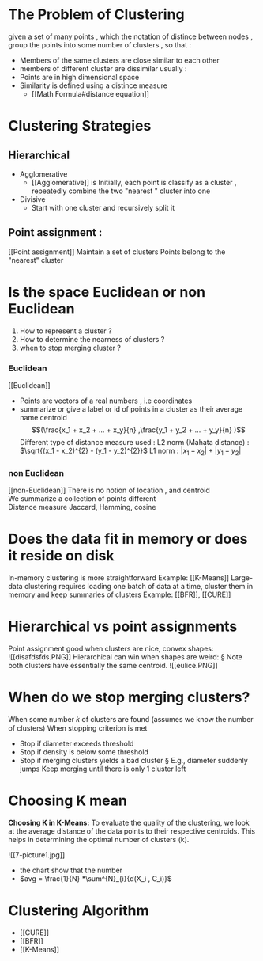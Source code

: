 

# The Problem of Clustering 
given  a set of many points , which the notation of distince between nodes , group the points into some number of clusters , so that : 
- Members of the same clusters  are close similar to each other 
- members of different cluster are dissimilar 
usually : 
- Points are in high dimensional  space 
- Similarity is defined using a distince measure 
	- [[Math Formula#distance equation]]
# Clustering  Strategies  

## Hierarchical 
- Agglomerative
	- [[Agglomerative]] is Initially, each point is classify as a cluster , repeatedly combine the two "nearest " cluster into one 
- Divisive
	- Start with one cluster and recursively split it
## Point assignment : 
[[Point assignment]] Maintain a set of clusters Points belong to the "nearest" cluster 
# Is the space Euclidean or non Euclidean 

1. How to represent a cluster ? 
2. How to determine the nearness of clusters ? 
3. when to stop merging cluster ? 
### Euclidean 

[[Euclidean]]
- Points are vectors of a real numbers , i.e coordinates 
- summarize or give a label or id of points in a cluster as their average name centroid  
$$(\frac{x_1 +  x_2  + ... + x_y}{n} ,\frac{y_1 +  y_2  + ... + y_y}{n}  )$$
Different type of distance measure used : 
L2 norm (Mahata distance) :  $\sqrt{(x_1 - x_2)^{2} -  (y_1 - y_2)^{2}}$
L1 norm  : $|x_1  -x_2| +|y_1  -y_2|$ 

### non Euclidean 

[[non-Euclidean]]
There is no notion of location , and centroid  
We summarize a collection of points different  
Distance measure  Jaccard, Hamming, cosine
# Does the data fit in memory or does it reside on disk 
In-memory clustering is more straightforward 
Example: [[K-Means]] 
Large-data clustering
requires loading one batch of data at a time, cluster them in memory and keep summaries of clusters 
Example: [[BFR]], [[CURE]]


# Hierarchical vs point  assignments 

Point assignment good when clusters are nice, convex shapes:  
![[disafdsfds.PNG]]
Hierarchical can win when shapes are weird: § Note both clusters have essentially the same centroid.
![[eulice.PNG]]

# When do we stop merging clusters?

When some number 𝑘 of clusters are found (assumes we know the number of clusters) 
When stopping criterion is met
-  Stop if diameter exceeds threshold
-  Stop if density is below some threshold
-  Stop if merging clusters yields a bad cluster § E.g., diameter suddenly jumps
Keep merging until there is only 1 cluster left



# Choosing K mean 

**Choosing K in K-Means:** To evaluate the quality of the clustering, we look at the average distance of the data points to their respective centroids. This helps in determining the optimal number of clusters (k). 

![[7-picture1.jpg]]
- the chart show that the number 
-  $avg  = \frac{1}{N} *\sum^{N}_{i}{d(X_i , C_i)}$ 
# Clustering Algorithm 
- [[CURE]]
- [[BFR]]
- [[K-Means]]